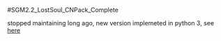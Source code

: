 #SGM2.2_LostSoul_CNPack_Complete


stopped maintaining long ago, new version implemeted in python 3, see [here](https://github.com/wzyddg/stalker_auto-trans-tool_remake)
